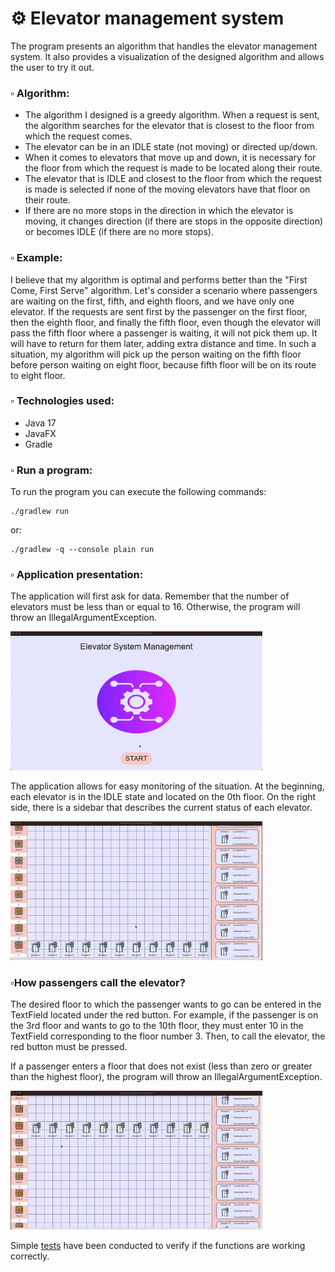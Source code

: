 <h1> ⚙️ Elevator management system</h1>
<p> The program presents an algorithm that handles the elevator management system. It also provides a visualization of the designed algorithm and allows the user to try it out. </p>


<h3> ▫️ Algorithm: </h3>
<ul>
  <li> The algorithm I designed is a greedy algorithm. When a request is sent, the algorithm searches for the elevator that is closest to the floor from which the request comes. </li>
  <li> The elevator can be in an IDLE state (not moving) or directed up/down.</li>
  <li> When it comes to elevators that move up and down, it is necessary for the floor from which the request is made to be located along their route. </li>
  <li> The elevator that is IDLE and closest to the floor from which the request is made is selected if none of the moving elevators have that floor on their route.</li>
  <li> If there are no more stops in the direction in which the elevator is moving, it changes direction (if there are stops in the opposite direction) or becomes IDLE (if there are no more stops).</li>
</ul>

<h3> ▫️ Example: </h3>
<p> I believe that my algorithm is optimal and performs better than the "First Come, First Serve" algorithm. Let's consider a scenario where passengers are waiting on the first, fifth, and eighth floors, and we have only one elevator. If the requests are sent first by the passenger on the first floor, then the eighth floor, and finally the fifth floor, even though the elevator will pass the fifth floor where a passenger is waiting, it will not pick them up. It will have to return for them later, adding extra distance and time. In such a situation, my algorithm will pick up the person waiting on the fifth floor before person waiting on eight floor, because fifth floor will be on its route to eight floor.</p>

<h3> ▫️ Technologies used: </h3>
<ul>
<li>Java 17</li>
<li>JavaFX</li>
<li>Gradle</li>
</ul>

<h3> ▫️ Run a program: </h3> 
<p> To run the program you can execute the following commands:

```
./gradlew run
```

<p> or: </p>

```
./gradlew -q --console plain run
```

<h3> ▫️ Application presentation: </h3> 
<p> The application will first ask for data. Remember that the number of elevators must be less than or equal to 16. Otherwise, the program will throw an IllegalArgumentException. </p>
<img width="80%" src="/readme/start.gif">

<p> The application allows for easy monitoring of the situation. At the beginning, each elevator is in the IDLE state and located on the 0th floor. On the right side, there is a sidebar that describes the current status of each elevator. </p>
<img width="80%" src="/readme/scrolling.gif">

<h3> ▫️How passengers call the elevator?</h3>
<p> The desired floor to which the passenger wants to go can be entered in the TextField located under the red button. For example, if the passenger is on the 3rd floor and wants to go to the 10th floor, they must enter 10 in the TextField corresponding to the floor number 3. Then, to call the elevator, the red button must be pressed.</p>

<p> If a passenger enters a floor that does not exist (less than zero or greater than the highest floor), the program will throw an IllegalArgumentException.</p>
<img width="80%" src="/readme/demo.gif">

<p> Simple <a href="https://github.com/YoC00lig/Elevator-System/blob/main/src/test/java/elevators/ElevatorTest.java">tests</a> have been conducted to verify if the functions are working correctly. </p>
